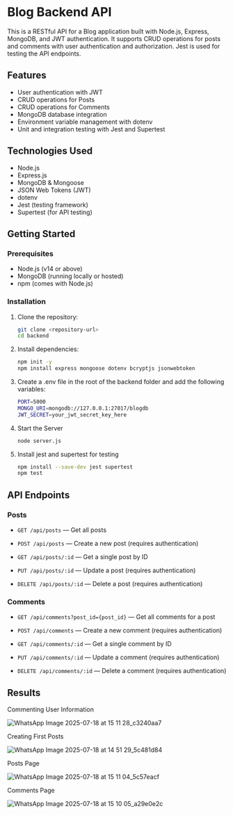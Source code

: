 # Blog Backend API

This is a RESTful API for a Blog application built with Node.js, Express, MongoDB, and JWT authentication. It supports CRUD operations for posts and comments with user authentication and authorization. Jest is used for testing the API endpoints.

## Features

- User authentication with JWT
- CRUD operations for Posts
- CRUD operations for Comments
- MongoDB database integration
- Environment variable management with dotenv
- Unit and integration testing with Jest and Supertest

## Technologies Used

- Node.js
- Express.js
- MongoDB & Mongoose
- JSON Web Tokens (JWT)
- dotenv
- Jest (testing framework)
- Supertest (for API testing)

## Getting Started

### Prerequisites

- Node.js (v14 or above)
- MongoDB (running locally or hosted)
- npm (comes with Node.js)

### Installation

1. Clone the repository:

   ```bash
   git clone <repository-url>
   cd backend

2. Install dependencies:

   ```bash
   npm init -y
   npm install express mongoose dotenv bcryptjs jsonwebtoken

3. Create a .env file in the root of the backend folder and add the following variables:

   ```bash
   PORT=5000
   MONGO_URI=mongodb://127.0.0.1:27017/blogdb
   JWT_SECRET=your_jwt_secret_key_here

4. Start the Server

   ```bash
   node server.js

5. Install jest and supertest for testing

   ```bash
   npm install --save-dev jest supertest
   npm test

## API Endpoints

### Posts
- `GET /api/posts` — Get all posts

- `POST /api/posts` — Create a new post (requires authentication)

- `GET /api/posts/:id` — Get a single post by ID

- `PUT /api/posts/:id` — Update a post (requires authentication)

- `DELETE /api/posts/:id` — Delete a post (requires authentication)

### Comments
- `GET /api/comments?post_id={post_id}` — Get all comments for a post

- `POST /api/comments` — Create a new comment (requires authentication)

- `GET /api/comments/:id` — Get a single comment by ID

- `PUT /api/comments/:id` — Update a comment (requires authentication)

- `DELETE /api/comments/:id` — Delete a comment (requires authentication)


## Results

Commenting User Information

![WhatsApp Image 2025-07-18 at 15 11 28_c3240aa7](https://github.com/user-attachments/assets/52328e53-a043-457c-92df-0bc1acde95fa)

Creating First Posts

![WhatsApp Image 2025-07-18 at 14 51 29_5c481d84](https://github.com/user-attachments/assets/a945727d-939c-4bec-b88e-0df449bf4dd2)

Posts Page

![WhatsApp Image 2025-07-18 at 15 11 04_5c57eacf](https://github.com/user-attachments/assets/d52ec32d-127c-4bb2-b33b-77bfdb62165e)

Comments Page

![WhatsApp Image 2025-07-18 at 15 10 05_a29e0e2c](https://github.com/user-attachments/assets/742f9eaa-707c-407b-88bf-04a094fa8265)








